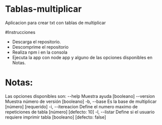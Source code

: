 # Tablas-multiplicar
Aplicacion para crear txt con tablas de multiplicar

#Instrucciones
- Descarga el repositorio.
- Descomprime el repositorio
- Realiza npm i en la consola
- Ejecuta la app con node app y alguno de las opciones disponibles en Notas.


# Notas:
Las opciones disponibles son:
      --help        Muestra ayuda                                     [booleano]
      --version     Muestra número de versión                         [booleano]
  -b, --base        Es la base de multiplicar               [número] [requerido]
  -i, --itereacion  Define el numero maximo de repeticiones de tabla
                                                          [número] [defecto: 10]
  -l, --listar      Define si el usuario requiere imprimir tabla
                                                     [booleano] [defecto: false]
